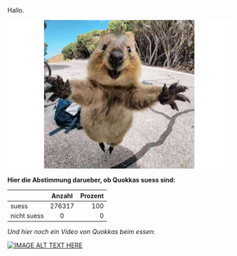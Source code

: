 
Hallo.

![bild1](../sarah/quokka1_2x.jpg)


**Hier die Abstimmung darueber, ob Quokkas suess sind:**

|               | Anzahl        | Prozent  |
| ------------- |:-------------:| -----:   |
| suess         | 276317        |  100     |
| nicht suess   | 0             |  0       |


*Und hier noch ein Video von Quokkas beim essen:*


[![IMAGE ALT TEXT HERE](https://www.youtube.com/watch?v=zFO-0AlgSDI.jpg)](https://www.youtube.com/watch?v=zFO-0AlgSDI)
